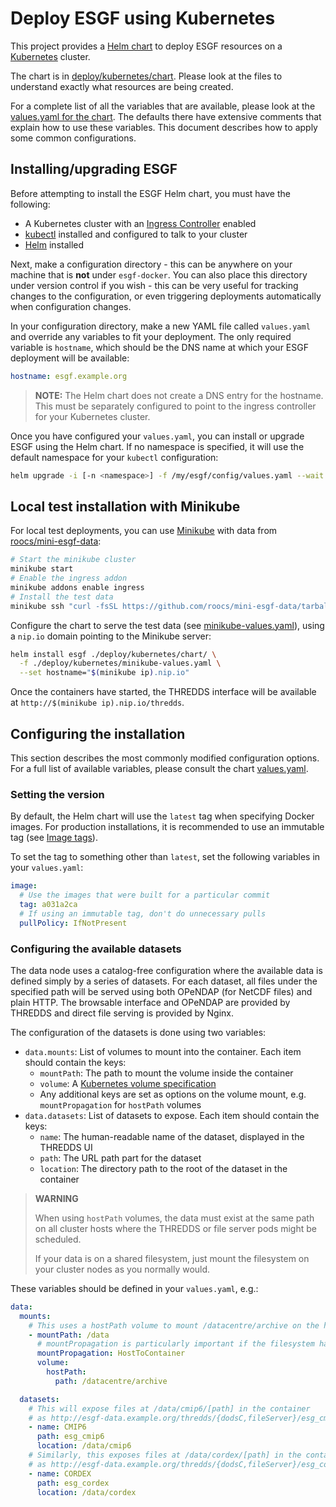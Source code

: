 # Deploy ESGF using Kubernetes

This project provides a [Helm chart](https://helm.sh/docs/topics/charts/) to deploy ESGF resources
on a [Kubernetes](https://kubernetes.io/) cluster.

The chart is in [deploy/kubernetes/chart](../deploy/kubernetes/chart/). Please look at the files to
understand exactly what resources are being created.

For a complete list of all the variables that are available, please look at the
[values.yaml for the chart](../deploy/kubernetes/chart/values.yaml). The defaults there have extensive
comments that explain how to use these variables. This document describes how to apply some common
configurations.

## Installing/upgrading ESGF

Before attempting to install the ESGF Helm chart, you must have the following:

  * A Kubernetes cluster with an
    [Ingress Controller](https://kubernetes.io/docs/concepts/services-networking/ingress-controllers/) enabled
  * [kubectl](https://kubernetes.io/docs/tasks/tools/install-kubectl/) installed and configured to talk
    to your cluster
  * [Helm](https://helm.sh/docs/intro/install/) installed

Next, make a configuration directory - this can be anywhere on your machine that is **not** under
`esgf-docker`. You can also place this directory under version control if you wish - this can be very
useful for tracking changes to the configuration, or even triggering deployments automatically when
configuration changes.

In your configuration directory, make a new YAML file called `values.yaml` and override any variables to fit
your deployment. The only required variable is `hostname`, which should be the DNS name at which your
ESGF deployment will be available:

```yaml
hostname: esgf.example.org
```

> **NOTE:** The Helm chart does not create a DNS entry for the hostname. This must be separately configured
> to point to the ingress controller for your Kubernetes cluster.

Once you have configured your `values.yaml`, you can install or upgrade ESGF using the Helm chart. If no
namespace is specified, it will use the default namespace for your `kubectl` configuration:

```sh
helm upgrade -i [-n <namespace>] -f /my/esgf/config/values.yaml --wait esgf ./deploy/kubernetes/chart
```

## Local test installation with Minikube

For local test deployments, you can use [Minikube](https://kubernetes.io/docs/setup/learning-environment/minikube/)
with data from [roocs/mini-esgf-data](https://github.com/roocs/mini-esgf-data):

```sh
# Start the minikube cluster
minikube start
# Enable the ingress addon
minikube addons enable ingress
# Install the test data
minikube ssh "curl -fsSL https://github.com/roocs/mini-esgf-data/tarball/master | sudo tar -xz --strip-components=1 -C / --wildcards */test_data"
```

Configure the chart to serve the test data (see [minikube-values.yaml](../deploy/kubernetes/minikube-values.yaml)),
using a `nip.io` domain pointing to the Minikube server:

```sh
helm install esgf ./deploy/kubernetes/chart/ \
  -f ./deploy/kubernetes/minikube-values.yaml \
  --set hostname="$(minikube ip).nip.io"
```

Once the containers have started, the THREDDS interface will be available at `http://$(minikube ip).nip.io/thredds`.

## Configuring the installation

This section describes the most commonly modified configuration options. For a full list of available
variables, please consult the chart [values.yaml](../deploy/kubernetes/chart/values.yaml).

### Setting the version

By default, the Helm chart will use the `latest` tag when specifying Docker images. For production
installations, it is recommended to use an immutable tag (see [Image tags](../README.md#image-tags)).

To set the tag to something other than `latest`, set the following variables in your `values.yaml`:

```yaml
image:
  # Use the images that were built for a particular commit
  tag: a031a2ca
  # If using an immutable tag, don't do unnecessary pulls
  pullPolicy: IfNotPresent
```

### Configuring the available datasets

The data node uses a catalog-free configuration where the available data is defined simply by a
series of datasets. For each dataset, all files under the specified path will be served using both
OPeNDAP (for NetCDF files) and plain HTTP. The browsable interface and OPeNDAP are provided by
THREDDS and direct file serving is provided by Nginx.

The configuration of the datasets is done using two variables:

  * `data.mounts`: List of volumes to mount into the container. Each item should contain the keys:
    * `mountPath`: The path to mount the volume inside the container
    * `volume`: A [Kubernetes volume specification](https://kubernetes.io/docs/concepts/storage/volumes/)
    * Any additional keys are set as options on the volume mount, e.g. `mountPropagation` for `hostPath` volumes
  * `data.datasets`: List of datasets to expose. Each item should contain the keys:
    * `name`: The human-readable name of the dataset, displayed in the THREDDS UI
    * `path`: The URL path part for the dataset
    * `location`: The directory path to the root of the dataset in the container

> **WARNING**
>
> When using `hostPath` volumes, the data must exist at the same path on all cluster hosts where the THREDDS
> or file server pods might be scheduled.
>
> If your data is on a shared filesystem, just mount the filesystem on your cluster nodes as you normally would.

These variables should be defined in your `values.yaml`, e.g.:

```yaml
data:
  mounts:
    # This uses a hostPath volume to mount /datacentre/archive on the host as /data in the container
    - mountPath: /data
      # mountPropagation is particularly important if the filesystem has automounted sub-mounts
      mountPropagation: HostToContainer
      volume:
        hostPath:
          path: /datacentre/archive

  datasets:
    # This will expose files at /data/cmip6/[path] in the container
    # as http://esgf-data.example.org/thredds/{dodsC,fileServer}/esg_cmip6/[path]
    - name: CMIP6
      path: esg_cmip6
      location: /data/cmip6
    # Similarly, this exposes files at /data/cordex/[path] in the container
    # as http://esgf-data.example.org/thredds/{dodsC,fileServer}/esg_cordex/[path]
    - name: CORDEX
      path: esg_cordex
      location: /data/cordex
```
